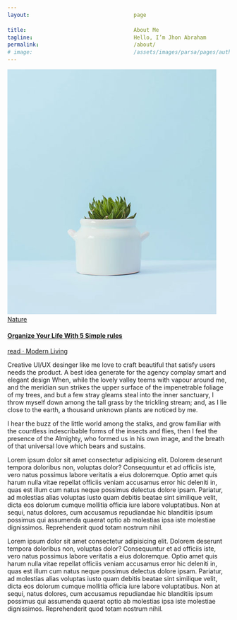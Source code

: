 ```yaml
---
layout:                                 page

title:                                  About Me
tagline:                                Hello, I’m Jhon Abraham
permalink:                              /about/
# image:                                /assets/images/parsa/pages/author.jpg
---
```


<div class="col-lg-3 col-sm-6 mb-2 mb-lg-0 px-1">
  <article class="card bg-dark text-center text-white border-0 rounded-0">
    <img class="card-img rounded-0 img-fluid w-100" src="/assets/images/parsa/featured-post/post-5.jpg" alt="Organize Your Life With 5 Simple rules">
    <div class="card-img-overlay">
      <div class="card-content">
        <a class="d-block text-white text-uppercase link-no-decoration pb-3 " href="/category/nature">Nature</a>
        <h4 class="card-title mb-4">
          <a class="text-white link-no-decoration" href="/nature/2019/08/05/organize-your-life.5/">Organize Your Life With 5 Simple rules</a>
        </h4>
        <a class="btn btn-outline-light" href="/nature/2019/08/05/organize-your-life.5/">read   · Modern Living</a>
      </div>
    </div>
  </article>
</div>

Creative UI/UX desinger like me love to craft beautiful that satisfy users needs the product. A best idea generate for the agency complay smart and elegant design When, while the lovely valley teems with vapour around me, and the meridian sun strikes the upper surface of the impenetrable foliage of my trees, and but a few stray gleams steal into the inner sanctuary, I throw myself down among the tall grass by the trickling stream; and, as I lie close to the earth, a thousand unknown plants are noticed by me.

I hear the buzz of the little world among the stalks, and grow familiar with the countless indescribable forms of the insects and flies, then I feel the presence of the Almighty, who formed us in his own image, and the breath of that universal love which bears and sustains.

Lorem ipsum dolor sit amet consectetur adipisicing elit. Dolorem deserunt tempora doloribus non, voluptas dolor? Consequuntur et ad officiis iste, vero natus possimus labore veritatis a eius doloremque. Optio amet quis harum nulla vitae repellat officiis veniam accusamus error hic deleniti in, quas est illum cum natus neque possimus delectus dolore ipsam. Pariatur, ad molestias alias voluptas iusto quam debitis beatae sint similique velit, dicta eos dolorum cumque mollitia officia iure labore voluptatibus. Non at sequi, natus dolores, cum accusamus repudiandae hic blanditiis ipsum possimus qui assumenda quaerat optio ab molestias ipsa iste molestiae dignissimos. Reprehenderit quod totam nostrum nihil.

Lorem ipsum dolor sit amet consectetur adipisicing elit. Dolorem deserunt tempora doloribus non, voluptas dolor? Consequuntur et ad officiis iste, vero natus possimus labore veritatis a eius doloremque. Optio amet quis harum nulla vitae repellat officiis veniam accusamus error hic deleniti in, quas est illum cum natus neque possimus delectus dolore ipsam. Pariatur, ad molestias alias voluptas iusto quam debitis beatae sint similique velit, dicta eos dolorum cumque mollitia officia iure labore voluptatibus. Non at sequi, natus dolores, cum accusamus repudiandae hic blanditiis ipsum possimus qui assumenda quaerat optio ab molestias ipsa iste molestiae dignissimos. Reprehenderit quod totam nostrum nihil.
